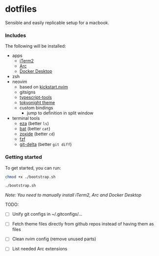 # dotfiles

Sensible and easily replicable setup for a macbook.

### Includes

The following will be installed:

- apps
    - [iTerm2](https://iterm2.com/)
    - [Arc](https://arc.net/)
    - [Docker Desktop](https://www.docker.com/products/docker-desktop/)
- zsh
- neovim
    - based on [kickstart.nvim](https://github.com/nvim-lua/kickstart.nvim)
    - gitsigns
    - [typescript-tools](https://github.com/pmizio/typescript-tools.nvim)
    - [tokyonight theme](https://github.com/folke/tokyonight.nvim)
    - custom bindings
        - jump to definition in split window
- terminal tools
    - [eza](https://github.com/eza-community/eza) (better `ls`)
    - [bat](https://github.com/sharkdp/bat) (better `cat`)
    - [zoxide](https://github.com/ajeetdsouza/zoxide) (better `cd`)
    - [fzf](https://github.com/junegunn/fzf)
    - [git-delta](https://github.com/dandavison/delta) (better `git diff`)

### Getting started

To get started, you can run:

```sh
chmod +x ./bootstrap.sh

./bootstrap.sh
```

_Note: You need to manually install iTerm2, Arc and Docker Desktop_

TODO:
- [ ] Unify git configs in ~/.gitconfigs/...
- [ ] Fetch theme files directly from github repos instead of having them as files
- [ ] Clean nvim config (remove unused parts)
- [ ] List needed Arc extensions

